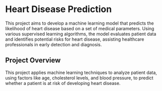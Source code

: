 # Heart Disease Prediction
This project aims to develop a machine learning model that predicts the likelihood of heart disease based on a set of medical parameters. Using various supervised learning algorithms, the model evaluates patient data and identifies potential risks for heart disease, assisting healthcare professionals in early detection and diagnosis.

## Project Overview
This project applies machine learning techniques to analyze patient data, using factors like age, cholesterol levels, and blood pressure, to predict whether a patient is at risk of developing heart disease.
